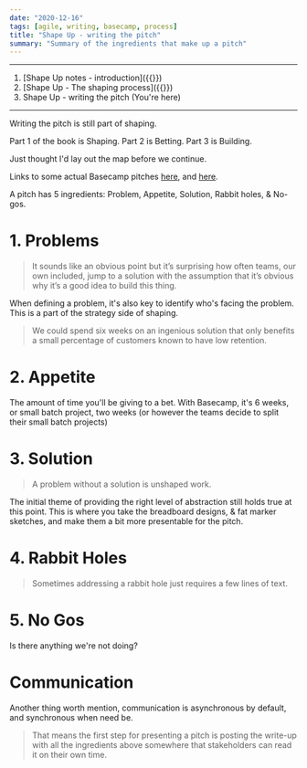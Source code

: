 ```yaml
---
date: "2020-12-16"
tags: [agile, writing, basecamp, process]
title: "Shape Up - writing the pitch"
summary: "Summary of the ingredients that make up a pitch"
---
```

---

1. [Shape Up notes - introduction]({{<ref shape-up-notes-introduction>}})
2. [Shape Up - The shaping process]({{<ref shape-up-notes-shaping>}})
3. Shape Up - writing the pitch (You're here)

---

Writing the pitch is still part of shaping.

Part 1 of the book is Shaping.
Part 2 is Betting.
Part 3 is Building.

Just thought I'd lay out the map before we continue.

Links to some actual Basecamp pitches [here](https://public.3.basecamp.com/p/NnuPFtsAEr7ZwixxmCjs7MwU), and [here](https://public.3.basecamp.com/p/5PbZ9Srki4NW6MUnFcbKPCh7).

A pitch has 5 ingredients: Problem, Appetite, Solution, Rabbit holes, & No-gos.

# 1. Problems

> It sounds like an obvious point but it’s surprising how often teams, our own included, jump to a solution with the assumption that it’s obvious why it’s a good idea to build this thing.

When defining a problem, it's also key to identify who's facing the problem. This is a part of the strategy side of shaping.

> We could spend six weeks on an ingenious solution that only benefits a small percentage of customers known to have low retention.

# 2. Appetite
The amount of time you'll be giving to a bet. With Basecamp, it's 6 weeks, or small batch project, two weeks (or however the teams decide to split their small batch projects)

# 3. Solution
> A problem without a solution is unshaped work.

The initial theme of providing the right level of abstraction still holds true at this point. This is where you take the breadboard designs, & fat marker sketches, and make them a bit more presentable for the pitch.

# 4. Rabbit Holes
> Sometimes addressing a rabbit hole just requires a few lines of text.

# 5. No Gos
Is there anything we're not doing?


# Communication
Another thing worth mention, communication is asynchronous by default, and synchronous when need be.

> That means the first step for presenting a pitch is posting the write-up with all the ingredients above somewhere that stakeholders can read it on their own time.